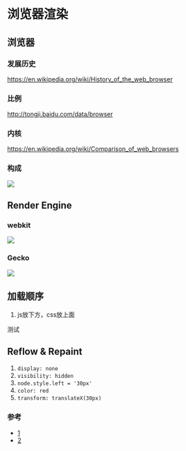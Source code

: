 # 浏览器渲染

## 浏览器
### 发展历史
https://en.wikipedia.org/wiki/History_of_the_web_browser

### 比例
http://tongji.baidu.com/data/browser

### 内核
https://en.wikipedia.org/wiki/Comparison_of_web_browsers

### 构成
![](https://www.html5rocks.com/zh/tutorials/internals/howbrowserswork/layers.png)

## Render Engine
### webkit
![](https://www.html5rocks.com/zh/tutorials/internals/howbrowserswork/webkitflow.png)

### Gecko
![](https://www.html5rocks.com/zh/tutorials/internals/howbrowserswork/image008.jpg)

## 加载顺序

 1. js放下方，css放上面




测试
## Reflow & Repaint 
1. `display: none`
2. `visibility: hidden`
3. `node.style.left = '30px'`
4. `color: red`
5. `transform: translateX(30px)`

### 参考
- [1](http://www.phpied.com/rendering-repaint-reflowrelayout-restyle/)
- [2](https://segmentfault.com/a/1190000002629708)
